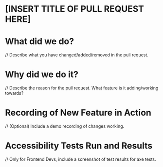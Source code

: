 # [INSERT TITLE OF PULL REQUEST HERE]

# What did we do?
// Describe what you have changed/added/removed in the pull request. 

# Why did we do it?
// Describe the reason for the pull request. What feature is it adding/working towards?

# Recording of New Feature in Action
// (Optional) Include a demo recording of changes working.

# Accessibility Tests Run and Results
// Only for Frontend Devs, include a screenshot of test results for axe tests.
